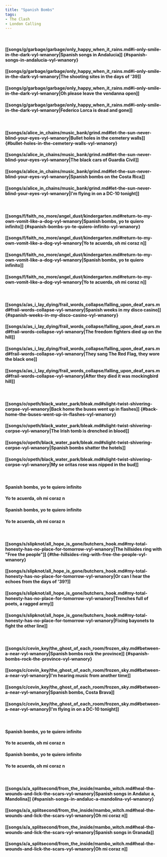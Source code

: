 ```yaml
---
title: "Spanish Bombs"
tags:
- The Clash
- London Calling
---
```

&nbsp;
#### [[songs/g/garbage/garbage/only_happy_when_it_rains.md#i-only-smile-in-the-dark-vyl-wnanory|Spanish songs in Andalucia]] {#spanish-songs-in-andalucia-vyl-wnanory}
#### [[songs/g/garbage/garbage/only_happy_when_it_rains.md#i-only-smile-in-the-dark-vyl-wnanory|The shooting sites in the days of '39]]
#### [[songs/g/garbage/garbage/only_happy_when_it_rains.md#i-only-smile-in-the-dark-vyl-wnanory|Oh please leave the vendanna open]]
#### [[songs/g/garbage/garbage/only_happy_when_it_rains.md#i-only-smile-in-the-dark-vyl-wnanory|Federico Lorca is dead and gone]]
&nbsp;
#### [[songs/a/alice_in_chains/music_bank/grind.md#let-the-sun-never-blind-your-eyes-vyl-wnanory|Bullet holes in the cemetery walls]] {#bullet-holes-in-the-cemetery-walls-vyl-wnanory}
#### [[songs/a/alice_in_chains/music_bank/grind.md#let-the-sun-never-blind-your-eyes-vyl-wnanory|The black cars of Guardia Civil]]
#### [[songs/a/alice_in_chains/music_bank/grind.md#let-the-sun-never-blind-your-eyes-vyl-wnanory|Spanish bombs on the Costa Rica]]
#### [[songs/a/alice_in_chains/music_bank/grind.md#let-the-sun-never-blind-your-eyes-vyl-wnanory|I'm flying in on a DC-10 tonight]]
&nbsp;
#### [[songs/f/faith_no_more/angel_dust/kindergarten.md#return-to-my-own-vomit-like-a-dog-vyl-wnanory|Spanish bombs, yo te quiero infinito]] {#spanish-bombs-yo-te-quiero-infinito-vyl-wnanory}
#### [[songs/f/faith_no_more/angel_dust/kindergarten.md#return-to-my-own-vomit-like-a-dog-vyl-wnanory|Yo te acuerda, oh mi coraz n]]
#### [[songs/f/faith_no_more/angel_dust/kindergarten.md#return-to-my-own-vomit-like-a-dog-vyl-wnanory|Spanish bombs, yo te quiero infinito]]
#### [[songs/f/faith_no_more/angel_dust/kindergarten.md#return-to-my-own-vomit-like-a-dog-vyl-wnanory|Yo te acuerda, oh mi coraz n]]
&nbsp;
#### [[songs/a/as_i_lay_dying/frail_words_collapse/falling_upon_deaf_ears.md#frail-words-collapse-vyl-wnanory|Spanish weeks in my disco casino]] {#spanish-weeks-in-my-disco-casino-vyl-wnanory}
#### [[songs/a/as_i_lay_dying/frail_words_collapse/falling_upon_deaf_ears.md#frail-words-collapse-vyl-wnanory|The freedom fighters died up on the hill]]
#### [[songs/a/as_i_lay_dying/frail_words_collapse/falling_upon_deaf_ears.md#frail-words-collapse-vyl-wnanory|They sang The Red Flag, they wore the black one]]
#### [[songs/a/as_i_lay_dying/frail_words_collapse/falling_upon_deaf_ears.md#frail-words-collapse-vyl-wnanory|After they died it was mockingbird hill]]
&nbsp;
#### [[songs/o/opeth/black_water_park/bleak.md#slight-twist-shivering-corpse-vyl-wnanory|Back home the buses went up in flashes]] {#back-home-the-buses-went-up-in-flashes-vyl-wnanory}
#### [[songs/o/opeth/black_water_park/bleak.md#slight-twist-shivering-corpse-vyl-wnanory|The Irish tomb is drenched in blood]]
#### [[songs/o/opeth/black_water_park/bleak.md#slight-twist-shivering-corpse-vyl-wnanory|Spanish bombs shatter the hotels]]
#### [[songs/o/opeth/black_water_park/bleak.md#slight-twist-shivering-corpse-vyl-wnanory|My se oritas rose was nipped in the bud]]
&nbsp;
#### Spanish bombs, yo te quiero infinito
#### Yo te acuerda, oh mi coraz n
#### Spanish bombs, yo te quiero infinito
#### Yo te acuerda, oh mi coraz n
&nbsp;
#### [[songs/s/slipknot/all_hope_is_gone/butchers_hook.md#my-total-honesty-has-no-place-for-tomorrow-vyl-wnanory|The hillsides ring with "Free the people"]] {#the-hillsides-ring-with-free-the-people-vyl-wnanory}
#### [[songs/s/slipknot/all_hope_is_gone/butchers_hook.md#my-total-honesty-has-no-place-for-tomorrow-vyl-wnanory|Or can I hear the echoes from the days of '39?]]
#### [[songs/s/slipknot/all_hope_is_gone/butchers_hook.md#my-total-honesty-has-no-place-for-tomorrow-vyl-wnanory|Trenches full of poets, a ragged army]]
#### [[songs/s/slipknot/all_hope_is_gone/butchers_hook.md#my-total-honesty-has-no-place-for-tomorrow-vyl-wnanory|Fixing bayonets to fight the other line]]
&nbsp;
#### [[songs/c/cevin_key/the_ghost_of_each_room/frozen_sky.md#between-a-near-vyl-wnanory|Spanish bombs rock the province]] {#spanish-bombs-rock-the-province-vyl-wnanory}
#### [[songs/c/cevin_key/the_ghost_of_each_room/frozen_sky.md#between-a-near-vyl-wnanory|I'm hearing music from another time]]
#### [[songs/c/cevin_key/the_ghost_of_each_room/frozen_sky.md#between-a-near-vyl-wnanory|Spanish bombs, Costa Brava]]
#### [[songs/c/cevin_key/the_ghost_of_each_room/frozen_sky.md#between-a-near-vyl-wnanory|I'm flying in on a DC-10 tonight]]
&nbsp;
#### Spanish bombs, yo te quiero infinito
#### Yo te acuerda, oh mi coraz n
#### Spanish bombs, yo te quiero infinito
#### Yo te acuerda, oh mi coraz n
&nbsp;
#### [[songs/a/a_splitsecond/from_the_inside/mambo_witch.md#heal-the-wounds-and-lick-the-scars-vyl-wnanory|Spanish songs in Andaluc a, Mandolina]] {#spanish-songs-in-andaluc-a-mandolina-vyl-wnanory}
#### [[songs/a/a_splitsecond/from_the_inside/mambo_witch.md#heal-the-wounds-and-lick-the-scars-vyl-wnanory|Oh mi coraz n]]
#### [[songs/a/a_splitsecond/from_the_inside/mambo_witch.md#heal-the-wounds-and-lick-the-scars-vyl-wnanory|Spanish songs in Granada]]
#### [[songs/a/a_splitsecond/from_the_inside/mambo_witch.md#heal-the-wounds-and-lick-the-scars-vyl-wnanory|Oh mi coraz n]]
